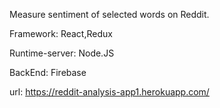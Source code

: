 Measure sentiment of selected words on Reddit.

Framework: React,Redux

Runtime-server: Node.JS

BackEnd: Firebase

url: https://reddit-analysis-app1.herokuapp.com/
